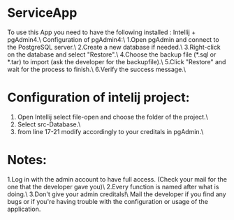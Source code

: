 # ServiceApp
To use this App you need to have the following installed : Intellij + pgAdmin4.\\
Configuration of pgAdmin4:\\
1.Open pgAdmin and connect to the PostgreSQL server.\\
2.Create a new database if needed.\\
3.Right-click on the database and select "Restore".\\
4.Choose the backup file (*.sql or *.tar) to import (ask the developer for the backupfile).\\
5.Click "Restore" and wait for the process to finish.\\
6.Verify the success message.\\
# Configuration of intelij project:
1. Open Intellij select file-open and choose the folder of the project.\\
2. Select src-Database.\\
3. from line 17-21 modify accordingly to your creditals in pgAdmin.\\
# Notes:
1.Log in with the admin account to have full access. (Check your mail for the one that the developer gave you)\\
2.Every function is named after what is doing.\\
3.Don't give your admin creditals!\\
Mail the developer if you find any bugs or if you're having trouble with the configuration or usage of the application.
